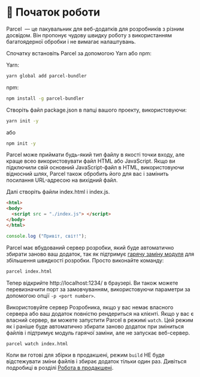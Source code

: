 # 🚀 Початок роботи

Parcel &nbsp;&mdash; це пакувальник для веб-додатків для розробників з різним досвідом. Він пропонує чудову швидку роботу з використанням багатоядерної обробки і не вимагає налаштувань.

Спочатку встановіть Parcel за допомогою Yarn або npm:

Yarn:

```Bash
yarn global add parcel-bundler
```

npm:

```Bash
npm install -g parcel-bundler
```

Створіть файл package.json в папці вашого проекту, використовуючи:

```Bash
yarn init -y
```

або

```Bash
npm init -y
```

Parcel може приймати будь-який тип файлу в якості точки входу, але краще всео використовувати файл HTML або JavaScript. Якщо ви підключили свій основний JavaScript-файл в HTML, використовуючи відносний шлях, Parcel також обробить його для вас і замінить посилання URL-адресою на вихідний файл.

Далі створіть файли index.html і index.js.

```Html
<html>
<body>
  <script src = "./index.js"> </script>
</body>
</html>
```

```Javascript
console.log ("Привіт, світ!");
```

Parcel має вбудований сервер розробки, який буде автоматично збирати заново ваш додаток, так як підтримує [гарячу заміну модуля](hmr.html) для збільшення швидкості розробки. Просто виконайте команду:

```Bash
parcel index.html
```

Тепер відкрийте http://localhost:1234/ в браузері. Ви також можете перевизначити порт за замовчуванням, використовуючи параметри за допомогою опції `-p <port number>`.

Використовуйте сервер Розробника, якщо у вас немає власного сервера або ваш додаток повністю рендериться на клієнті. Якщо у вас є власний сервер, ви можете запустити Parcel в режимі `watch`. Цей режим як і раніше буде автоматично збирати заново додаток при зміниться файлів і підтримує модуль гарячої заміни, але не запускає веб-сервер.

```Bash
parcel watch index.html
```

Коли ви готові для збірки в продакшені, режим `build` НЕ буде відстежувати зміни файлів і збирає додаток тільки один раз. Дивіться подробиці в розділі [Робота в продакшені](production.html).
